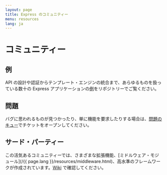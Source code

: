 ```yaml
---
layout: page
title: Express のコミュニティー
menu: resources
lang: ja
---
```


# コミュニティー

## 例

API の設計や認証からテンプレート・エンジンの統合まで、あらゆるものを扱っている数十の Express アプリケーションの[例](https://github.com/expressjs/express/tree/master/examples)をリポジトリーでご覧ください。

## 問題

バグに思われるものが見つかったり、単に機能を要求したりする場合は、[問題のキュー](https://github.com/expressjs/express/issues)でチケットをオープンしてください。

## サード・パーティー

この活気あるコミュニティーでは、さまざまな拡張機能、[ミドルウェア・モジュール](/{{ page.lang }}/resources/middleware.html)、高水準のフレームワークが作成されています。[Wiki](https://github.com/expressjs/express/wiki) で確認してください。


